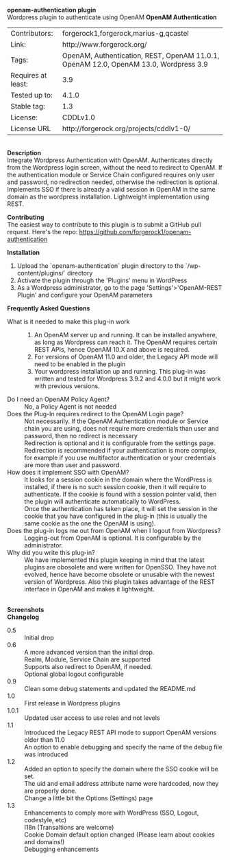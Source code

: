 <b>openam-authentication plugin</b>
<br>
Wordpress plugin to authenticate using OpenAM
<b>OpenAM Authentication</b>
<table border="0">
<tr><td>Contributors:</td><td>forgerock1,forgerock,marius-g,qcastel</td></tr>
<tr><td>Link:</td><td> http://www.forgerock.org/</td></tr>
<tr><td>Tags:</td><td> OpenAM, Authentication, REST, OpenAM 11.0.1, OpenAM 12.0, OpenAM 13.0,  Wordpress 3.9</td></tr>
<tr><td>Requires at least:</td><td> 3.9</td></tr>
<tr><td>Tested up to:</td><td>4.1.0</td></tr>
<tr><td>Stable tag:</td><td>1.3</td></tr>
<tr><td>License:</td><td> CDDLv1.0</td></tr>
<tr><td>License URL</td><td>http://forgerock.org/projects/cddlv1-0/</td></tr>
</table>
<br/>
<b>Description</b>
<br/>
Integrate Wordpress Authentication with OpenAM. Authenticates directly from the Wordpress login screen, without the need to redirect to OpenAM. If the authentication module or Service Chain configured requires only user and password, no redirection needed, otherwise the redirection is optional. Implements SSO if there is already a valid session in OpenAM in the same domain as the wordpress installation. Lightweight implementation using REST.
<br/>

<b>Contributing</b>
<br/>
The easiest way to contribute to this plugin is to submit a GitHub pull request. Here's the repo:
https://github.com/forgerock1/openam-authentication
<br/>

<b>Installation</b>
<br/>
<ol>
<li> Upload the `openam-authentication` plugin directory to the `/wp-content/plugins/` directory
<li>Activate the plugin through the 'Plugins' menu in WordPress
<li>As a Wordpress administrator, go to the page 'Settings'>'OpenAM-REST Plugin' and configure your OpenAM parameters
</ol>

<b>Frequently Asked Questions</b>
<dl>
<dt>
What is it needed to make this plug-in work
<dd>
<ol>
<li>An OpenAM server up and running. It can be installed anywhere, as long as Wordpress can reach it. The OpenAM requires certain REST APIs, hence OpenAM 10.X and above is required.
<li> For versions of OpenAM 11.0 and older, the Legacy API mode will need to be enabled in the plugin
<li>Your wordpress installation up and running. This plug-in was written and tested for Wordpress 3.9.2 and 4.0.0 but it might work with previous versions.
</ol>
<dt>
Do I need an OpenAM Policy Agent?
<dd>
No, a Policy Agent is not needed
<dt>
Does the Plug-In requires redirect to the OpenAM Login page?
<dd>Not necessarily. If the OpenAM Authentication module or Service chain you are using, does not require more credentials than user and password, then no redirect is necessary
<dd>
Redirection is optional and it is configurable from the settings page.  Redirection is recommended if your authentication is more complex, for example if you use multifactor authentication or your credentials are more than user and password.
<dt>
How does it implement SSO with OpenAM?
<dd>It looks for a session cookie in the domain where the WordPress is installed, if there is no such session cookie, then it will require to authenticate.  If the cookie is found with a session pointer valid, then the plugin will authenticate automatically to WordPress.
<dd>
Once the authentication has taken place, it will set the session in the cookie that you have configured in the plug-in (this is usually the same cookie as the one the OpenAM is using). 

<dt>Does the plug-in logs me out from OpenAM when I logout from Wordpress?
<dd>Logging-out from OpenAM is optional. It is configurable by the administrator.
<dt>
Why did you write this plug-in?
<dd>We have implemented this plugin keeping in mind that the latest plugins are obosolete and were written for OpenSSO. They have not evolved, hence have become obsolete or unusable with the newest version of Wordpress. Also this plugin takes advantage of the REST interface in OpenAM and makes it lightweight.  
</dl>
<br>
<b>Screenshots</b>
<br>
<b>Changelog</b>
<dl>
<dt>
0.5
<dd>Initial drop
<dt>
0.6
<dd>A more advanced version than the initial drop. 
<dd>Realm, Module, Service Chain are supported
<dd>Supports also redirect to OpenAM, if needed. 
<dd>Optional global logout configurable
<dt>
0.9
<dd>
Clean some debug statements and updated the README.md
<dt>
1.0
<dd>First release in Wordpress plugins
<dt>1.0.1
<dd>
Updated user access to use roles and not levels
<dt>
1.1
<dd>Introduced the Legacy REST API mode to support OpenAM versions older than 11.0
<dd>An option to enable debugging and specify the name of the debug file was introduced
<dt>
1.2
<dd>Added an option to specify the domain where the SSO cookie will be set.
<dd>The uid and email address attribute name were hardcoded, now they are properly done.
<dd>Change a little bit the Options (Settings) page
<dt>
1.3
<dd>Enhancements to comply more with WordPress (SSO, Logout, codestyle, etc)
<dd>I18n (Transaltions are welcome)
<dd>Cookie Domain default option changed (Please learn about cookies and domains!)
<dd>Debugging enhancements
</dl>

